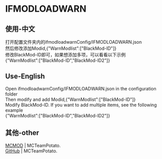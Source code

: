 # IFMODLOADWARN

## 使用-中文
打开配置文件夹内的ifmodloadwarnConfig/IFMODLOADWARN.json  
然后修改添加Modid,{"WarnModlist":["BlackMod-ID"]}  
修改BlackMod-ID即可，如果想添加多项，可以看看以下示例  
{"WarnModlist":["BlackMod-ID","BlackMod-ID2"]}



## Use-English
Open ifmodloadwarnConfig/IFMODLOADWARN.json in the configuration folder  
Then modify and add Modid,{"WarnModlist":["BlackMod-ID"]}    
Modify BlackMod-ID. If you want to add multiple items, see the following example  
{"WarnModlist":["BlackMod-ID","BlackMod-ID2"]}  

## 其他-other
[MCMOD](https://www.mcmod.cn/author/28061.html) | MCTeamPotato.  
[GitHub](https://github.com/MCTeamPotato) | MCTeamPotato.